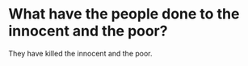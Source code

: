 # What have the people done to the innocent and the poor?

They have killed the innocent and the poor.
